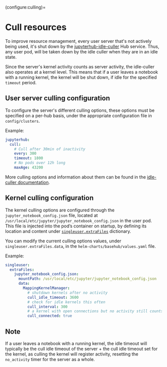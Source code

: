 (configure:culling)=
# Cull resources

To improve resource management, every user server that's not actively being used, it's shut down by the [jupyterhub-idle-culler](https://github.com/jupyterhub/jupyterhub-idle-culler) Hub service. Thus, any user pod, will be taken down by the idle culler when they are in an idle state.

Since the server's kernel activity counts as server activity, the idle-culler also operates at a kernel level. This means that if a user leaves a notebook with a running kernel, the kernel will be shut down, if idle for the specified `timeout` period.

## User server culling configuration

To configure the server's different culling options, these options must be specified on a per-hub basis, under the appropriate configuration file in `config/clusters`.

Example:

```yaml
jupyterhub:
  cull:
    # Cull after 30min of inactivity
    every: 300
    timeout: 1800
    # No pods over 12h long
    maxAge: 43200
```

More culling options and information about them can be found in the [idle-culler documentation](https://github.com/jupyterhub/jupyterhub-idle-culler#readme).

## Kernel culling configuration

The kernel culling options are configured through the `jupyter_notebook_config.json` file, located at `/usr/local/etc/jupyter/jupyter_notebook_config.json` in the user pod. This file is injected into the pod’s container on startup, by defining its location and content under [`singleuser.extraFiles`](https://zero-to-jupyterhub.readthedocs.io/en/latest/resources/reference.html#singleuser-extrafiles) dictionary.

You can modify the current culling options values, under `singleuser.extraFiles.data`, in the `helm-charts/basehub/values.yaml` file.

Example:

```yaml
singleuser:
  extraFiles:
    jupyter_notebook_config.json:
      mountPath: /usr/local/etc/jupyter/jupyter_notebook_config.json
      data:
        MappingKernelManager:
          # shutdown kernels after no activity
          cull_idle_timeout: 3600
          # check for idle kernels this often
          cull_interval: 300
          # a kernel with open connections but no activity still counts as idle
          cull_connected: true
```

## Note

If a user leaves a notebook with a running kernel, the idle timeout will typically be the cull idle timeout of the server + the cull idle timeout set for the kernel, as culling the kernel will register activity, resetting the `no_activity` timer for the server as a whole.
